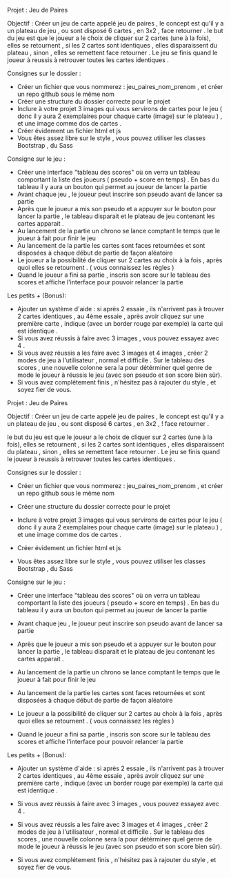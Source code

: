 Projet : Jeu de Paires  

Objectif : Créer un jeu de carte appelé jeu de paires , le concept est qu'il y a un plateau de jeu , ou sont disposé 6 cartes , en 3x2 , face retourner . le but du jeu est que le joueur a le choix de cliquer sur 2 cartes (une à la fois), elles se retournent , si les 2 cartes sont identiques , elles disparaissent du plateau , sinon , elles se remettent face retourner . Le jeu se finis quand le joueur à reussis à retrouver toutes les cartes identiques .

Consignes sur le dossier :
- Créer un fichier que vous nommerez : jeu_paires_nom_prenom , et créer un repo github sous le même nom
- Créer une structure du dossier correcte pour le projet  
- Inclure à votre projet 3 images qui vous servirons de cartes pour le jeu ( donc il y aura 2 exemplaires pour chaque carte (image) sur le plateau ) , et une image comme dos de cartes . 
- Créer évidement un fichier html et js 
- Vous êtes assez libre sur le style , vous pouvez utiliser les classes Bootstrap , du Sass 

Consigne sur le jeu : 
- Créer une interface "tableau des scores" où on verra un tableau comportant la liste des joueurs ( pseudo + score en temps) . En bas du tableau il y aura un bouton qui permet au joueur de lancer la partie
- Avant chaque jeu , le joueur peut inscrire son pseudo avant de lancer sa partie 
- Après que le joueur a mis son pseudo et a appuyer sur le bouton pour lancer la partie , le tableau disparait et le plateau de jeu contenant les cartes apparait .
- Au lancement de la partie un chrono se lance comptant le temps que le joueur à fait pour finir le jeu
- Au lancement de la partie les cartes sont faces retournées et sont disposées à chaque début de partie de façon aléatoire
- Le joueur a la possibilité de cliquer sur 2 cartes au choix à la fois , après quoi elles se retournent . ( vous connaissez les règles )
- Quand le joueur a fini sa partie , inscris son score sur le tableau des scores et affiche l'interface pour pouvoir relancer la partie

Les petits +  (Bonus):
- Ajouter un système d'aide : si après 2 essaie , ils n'arrivent pas à trouver 2 cartes identiques , au 4ème essaie , après avoir cliquez sur une première carte , indique (avec un border rouge par exemple) la carte qui est identique .
- Si vous avez réussis à faire avec 3 images , vous pouvez essayez avec 4 .
- Si vous avez réussis a les faire  avec 3 images et 4 images , créer 2 modes de jeu à l'utilisateur , normal et difficile . Sur le tableau des scores , une nouvelle colonne sera la pour détérminer quel genre de mode le joueur à réussis le jeu (avec son pseudo et son score bien sûr).
- Si vous avez complétement finis , n'hésitez pas à rajouter du style , et soyez fier de vous.

<!-- ############################################################################## -->
<!-- Consignes décortiquer -->



<!-- 20 commit a faire !!!! -->
<!-- 1fais (un au début que je compte pas) -->




Projet : Jeu de Paires  

Objectif : 
Créer un jeu de carte appelé jeu de paires , 
le concept est qu'il y a un plateau de jeu ,
ou sont disposé 6 cartes , en 3x2 , ! face retourner . 

le but du jeu est que le joueur a le choix de cliquer sur 2 cartes (une à la fois), elles se retournent , 
si les 2 cartes sont identiques , elles disparaissent du plateau , sinon , elles se remettent face retourner . 
Le jeu se finis quand le joueur à reussis à retrouver toutes les cartes identiques .

Consignes sur le dossier :

- Créer un fichier que vous nommerez : jeu_paires_nom_prenom , et créer un repo github sous le même nom

- Créer une structure du dossier correcte pour le projet  

- Inclure à votre projet 3 images qui vous servirons de cartes pour le jeu ( donc il y aura 2 exemplaires pour chaque carte (image) sur le plateau ) , et une image comme dos de cartes . 

- Créer évidement un fichier html et js 

- Vous êtes assez libre sur le style , vous pouvez utiliser les classes Bootstrap , du Sass 

Consigne sur le jeu : 
- Créer une interface "tableau des scores" où on verra un tableau comportant la liste des joueurs ( pseudo + score en temps) . En bas du tableau il y aura un bouton qui permet au joueur de lancer la partie

- Avant chaque jeu , le joueur peut inscrire son pseudo avant de lancer sa partie 

- Après que le joueur a mis son pseudo et a appuyer sur le bouton pour lancer la partie , le tableau disparait et le plateau de jeu contenant les cartes apparait .

- Au lancement de la partie un chrono se lance comptant le temps que le joueur à fait pour finir le jeu

- Au lancement de la partie les cartes sont faces retournées et sont disposées à chaque début de partie de façon aléatoire

- Le joueur a la possibilité de cliquer sur 2 cartes au choix à la fois , après quoi elles se retournent . ( vous connaissez les règles )

- Quand le joueur a fini sa partie , inscris son score sur le tableau des scores et affiche l'interface pour pouvoir relancer la partie

Les petits +  (Bonus):
- Ajouter un système d'aide : si après 2 essaie , ils n'arrivent pas à trouver 2 cartes identiques , au 4ème essaie , après avoir cliquez sur une première carte , indique (avec un border rouge par exemple) la carte qui est identique .

- Si vous avez réussis à faire avec 3 images , vous pouvez essayez avec 4 .

- Si vous avez réussis a les faire  avec 3 images et 4 images , créer 2 modes de jeu à l'utilisateur , normal et difficile . Sur le tableau des scores , une nouvelle colonne sera la pour détérminer quel genre de mode le joueur à réussis le jeu (avec son pseudo et son score bien sûr).

- Si vous avez complétement finis , n'hésitez pas à rajouter du style , et soyez fier de vous.
